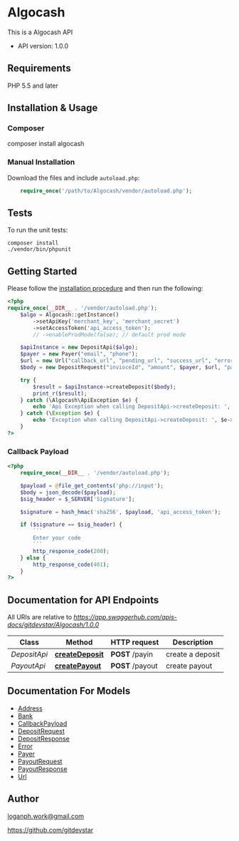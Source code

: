 # Algocash
This is a Algocash API

- API version: 1.0.0

## Requirements

PHP 5.5 and later

## Installation & Usage
### Composer

composer install algocash

### Manual Installation

Download the files and include `autoload.php`:

```php
    require_once('/path/to/Algocash/vendor/autoload.php');
```

## Tests

To run the unit tests:

```
composer install
./vendor/bin/phpunit
```

## Getting Started

Please follow the [installation procedure](#installation--usage) and then run the following:

```php
<?php
require_once(__DIR__ . '/vendor/autoload.php');
    $algo = Algocash::getInstance()
        ->setApiKey('merchant_key', 'merchant_secret')
        ->setAccessToken('api_access_token');
        // ->enableProdMode(false); // default prod mode

    $apiInstance = new DepositApi($algo);
    $payer = new Payer("email", "phone");
    $url = new Url("callback_url", "pending_url", "success_url", "error_url");
    $body = new DepositRequest("invioceId", "amount", $payer, $url, "payment method");

    try {
        $result = $apiInstance->createDeposit($body);
        print_r($result);
    } catch (\Algocash\ApiException $e) {
        echo 'Api Exception when calling DepositApi->createDeposit: ', json_encode($e->getError()), PHP_EOL;
    } catch (\Exception $e) {
        echo 'Exception when calling DepositApi->createDeposit: ', $e->getMessage(), PHP_EOL;
    }
?>
```
### Callback Payload
```php
<?php
    require_once(__DIR__ . '/vendor/autoload.php');

    $payload = @file_get_contents('php://input');
    $body = json_decode($payload);
    $sig_header = $_SERVER['Signature'];

    $signature = hash_hmac('sha256', $payload, 'api_access_token');

    if ($signature == $sig_header) {
        ```
        Enter your code
        ```
        http_response_code(200);
    } else {
        http_response_code(401);
    }
?>
```

## Documentation for API Endpoints

All URIs are relative to *https://app.swaggerhub.com/apis-docs/gitdevstar/Algocash/1.0.0*

Class | Method | HTTP request | Description
------------ | ------------- | ------------- | -------------
*DepositApi* | [**createDeposit**](docs/Api/DepositApi.md#createdeposit) | **POST** /payin | create a deposit
*PayoutApi* | [**createPayout**](docs/Api/PayoutApi.md#createpayout) | **POST** /payout | create payout

## Documentation For Models

 - [Address](docs/Model/Address.md)
 - [Bank](docs/Model/Bank.md)
 - [CallbackPayload](docs/Model/CallbackPayload.md)
 - [DepositRequest](docs/Model/DepositRequest.md)
 - [DepositResponse](docs/Model/DepositResponse.md)
 - [Error](docs/Model/Error.md)
 - [Payer](docs/Model/Payer.md)
 - [PayoutRequest](docs/Model/PayoutRequest.md)
 - [PayoutResponse](docs/Model/PayoutResponse.md)
 - [Url](docs/Model/Url.md)

## Author

loganph.work@gmail.com

https://github.com/gitdevstar
